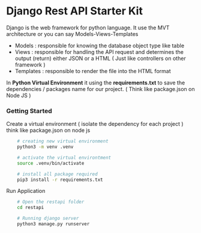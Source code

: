 # Django Rest API Starter Kit

Django is the web framework for python language. It use the MVT architecture or you can say Models-Views-Templates

- Models : responsible for knowing the database object type like table
- Views : responsible for handling the API request and determines the output (return) either JSON or a HTML ( Just like controllers on other framework )
- Templates : responsible to render the file into the HTML format

In **Python Virtual Environment** it using the **requirements.txt** to save the dependencies / packages name for our project. ( Think like package.json on Node JS )

### Getting Started

Create a virtual environment ( isolate the dependency for each project ) think like package.json on node js

```bash
    # creating new virtual environment
    python3 -m venv .venv

    # activate the virtual environtment
    source .venv/bin/activate

    # install all package required
    pip3 install -r requirements.txt
```

Run Application

```bash
    # Open the restapi folder
    cd restapi

    # Running django server
    python3 manage.py runserver
```

